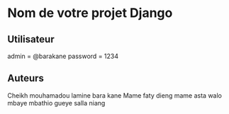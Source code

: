 ﻿# Nom de votre projet Django


## Utilisateur
admin = @barakane
password = 1234

## Auteurs
Cheikh mouhamadou lamine bara kane 
Mame faty dieng
mame asta walo mbaye
mbathio gueye
salla niang


